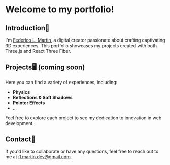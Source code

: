 # Welcome to my portfolio!

## Introduction👋

I'm [Federico L. Martin](https://www.linkedin.com/in/fl-martin/), a digital creator passionate about crafting captivating 3D experiences. This portfolio showcases my projects created with both Three.js and React Three Fiber.

## Projects🖥️ (coming soon)

Here you can find a variety of experiences, including:

- **Physics**
- **Reflections & Soft Shadows**
- **Pointer Effects**
- ...

Feel free to explore each project to see my dedication to innovation in web development.

## Contact📧

If you'd like to collaborate or have any questions, feel free to reach out to me at fl.martin.dev@gmail.com.
